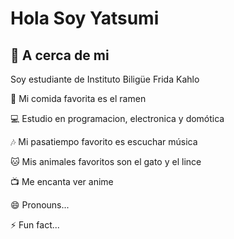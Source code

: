 
# Hola Soy Yatsumi 


## 🌺 A cerca de mi

Soy estudiante de Instituto Biligüe Frida Kahlo

🍜 Mi comida favorita es el ramen

💻 Estudio en programacion, electronica y domótica

🎶 Mi pasatiempo favorito es escuchar música

🐱 Mis animales favoritos son el gato y el lince

📺 Me encanta ver anime


😄 Pronouns...

⚡️ Fun fact...


